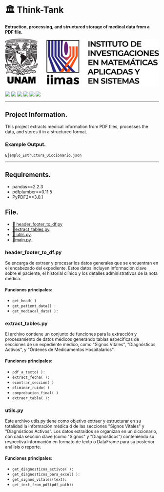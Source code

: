 # 🏛 Think-Tank  

**Extraction, processing, and structured storage of medical data from a PDF file.**  

[![](https://github.com/DIEGOELIASLOPEZ/ejemploRead/blob/main/IMMAS%20logo.png?raw=true)
](https://github.com/DIEGOELIASLOPEZ/ejemploRead/blob/main/immas.png?raw=true)

![](https://img.shields.io/github/stars/pandao/editor.md.svg) ![](https://img.shields.io/github/forks/pandao/editor.md.svg) ![](https://img.shields.io/github/tag/pandao/editor.md.svg) ![](https://img.shields.io/github/release/pandao/editor.md.svg) ![](https://img.shields.io/github/issues/pandao/editor.md.svg) ![](https://img.shields.io/bower/v/editor.md.svg)



---

## Project Information.  
This project extracts medical information from PDF files, processes the data, and stores it in a structured format.  

### Example Output.  
 `Ejemplo_Estructura_Diccionario.json`  

---

## Requirements.
- pandas==2.2.3
- pdfplumber==0.11.5
- PyPDF2==3.0.1


## File.

- [📄 header_footer_to_df.py](#-header-footer-to-df-py)
-  [📄extract_tables.py](#-extract_tables.py).
-  [📄 utils.py](#-utils.py).
-  [📄main.py ](#-main).


### header_footer_to_df.py
Se encarga de extraer y procesar los datos generales que se encuentran en el encabezado del expediente. Estos datos incluyen información clave sobre el paciente, el historial clínico y los detalles administrativos de la nota médica. 

#### Funciones principales:  
- `get_head( )`
- `get_patient_data() :`
- `get_mediacal_data( ):`

### extract_tables.py
El archivo contiene un conjunto de funciones para la extracción y procesamiento de datos médicos generando tablas específicas de secciones de un expediente médico, como "Signos Vitales", "Diagnósticos Activos", y "Órdenes de Medicamentos Hospitalarios".
#### Funciones principales:
- `pdf_a_texto( ):`
- `extract_fecha( ):`
- `econtrar_seccion( )`
- `eliminar_ruido( )`
- `comprobacion_final( )`
- `extraer_tabla( ):`

### utils.py
Este archivo utils.py tiene como objetivo extraer y estructurar en su totalidad la información médica d de las secciones "Signos Vitales" y "Diagnósticos Activos". Los datos extraídos se organizan en un diccionario, con cada sección clave (como "Signos" y "Diagnósticos") conteniendo su respectiva información en formato de texto o DataFrame para su posterior análisis o reporte.
#### Funciones principales:
- `get_diagnosticos_activos( ):`
- `get_diagnosticos_para_excel( ):`
- `get_signos_vitales(text):`
- `get_text_from_pdf(pdf_path):`







